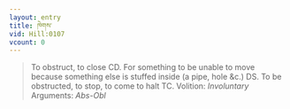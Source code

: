 ```yaml
---
layout: entry
title: ཁེགས་
vid: Hill:0107
vcount: 0
---
```

> To obstruct, to close CD\. For something to be unable to move because something else is stuffed inside (a pipe, hole &c\.) DS\. To be obstructed, to stop, to come to halt TC\.
> Volition: _Involuntary_
> Arguments: _Abs-Obl_


